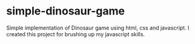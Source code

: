 # simple-dinosaur-game
Simple implementation of Dinosaur game using html, css and javascript.
I created this project for brushing up my javascript skills.

